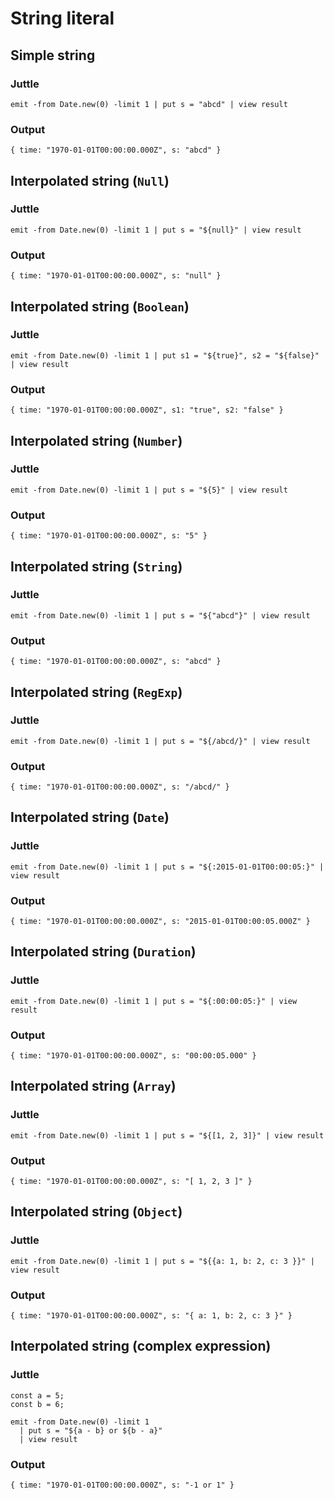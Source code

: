 String literal
==============

Simple string
-------------

### Juttle

    emit -from Date.new(0) -limit 1 | put s = "abcd" | view result

### Output

    { time: "1970-01-01T00:00:00.000Z", s: "abcd" }

Interpolated string (`Null`)
----------------------------

### Juttle

    emit -from Date.new(0) -limit 1 | put s = "${null}" | view result

### Output

    { time: "1970-01-01T00:00:00.000Z", s: "null" }

Interpolated string (`Boolean`)
-------------------------------

### Juttle

    emit -from Date.new(0) -limit 1 | put s1 = "${true}", s2 = "${false}" | view result

### Output

    { time: "1970-01-01T00:00:00.000Z", s1: "true", s2: "false" }

Interpolated string (`Number`)
------------------------------

### Juttle

    emit -from Date.new(0) -limit 1 | put s = "${5}" | view result

### Output

    { time: "1970-01-01T00:00:00.000Z", s: "5" }

Interpolated string (`String`)
------------------------------

### Juttle

    emit -from Date.new(0) -limit 1 | put s = "${"abcd"}" | view result

### Output

    { time: "1970-01-01T00:00:00.000Z", s: "abcd" }

Interpolated string (`RegExp`)
------------------------------

### Juttle

    emit -from Date.new(0) -limit 1 | put s = "${/abcd/}" | view result

### Output

    { time: "1970-01-01T00:00:00.000Z", s: "/abcd/" }

Interpolated string (`Date`)
----------------------------

### Juttle

    emit -from Date.new(0) -limit 1 | put s = "${:2015-01-01T00:00:05:}" | view result

### Output

    { time: "1970-01-01T00:00:00.000Z", s: "2015-01-01T00:00:05.000Z" }

Interpolated string (`Duration`)
--------------------------------

### Juttle

    emit -from Date.new(0) -limit 1 | put s = "${:00:00:05:}" | view result

### Output

    { time: "1970-01-01T00:00:00.000Z", s: "00:00:05.000" }

Interpolated string (`Array`)
-----------------------------

### Juttle

    emit -from Date.new(0) -limit 1 | put s = "${[1, 2, 3]}" | view result

### Output

    { time: "1970-01-01T00:00:00.000Z", s: "[ 1, 2, 3 ]" }

Interpolated string (`Object`)
------------------------------

### Juttle

    emit -from Date.new(0) -limit 1 | put s = "${{a: 1, b: 2, c: 3 }}" | view result

### Output

    { time: "1970-01-01T00:00:00.000Z", s: "{ a: 1, b: 2, c: 3 }" }

Interpolated string (complex expression)
----------------------------------------

### Juttle

    const a = 5;
    const b = 6;

    emit -from Date.new(0) -limit 1
      | put s = "${a - b} or ${b - a}"
      | view result

### Output

    { time: "1970-01-01T00:00:00.000Z", s: "-1 or 1" }
